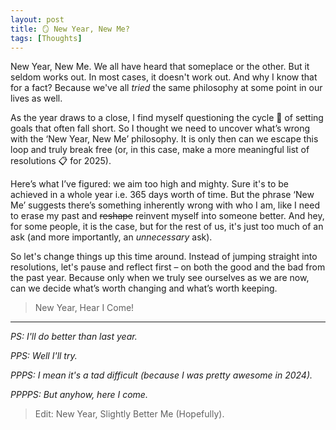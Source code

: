```yaml
---
layout: post
title: 🪞 New Year, New Me?
tags: [Thoughts]
---
```


New Year, New Me. We all have heard that someplace or the other. But it seldom works out. In most cases, it doesn't work out. And why I know that for a fact? Because we've all _tried_ the same philosophy at some point in our lives as well.

As the year draws to a close, I find myself questioning the cycle 🔁 of setting goals that often fall short. So I thought we need to uncover what’s wrong with the ‘New Year, New Me’ philosophy. It is only then can we escape this loop and truly break free (or, in this case, make a more meaningful list of resolutions 📋 for 2025).

Here’s what I’ve figured: we aim too high and mighty. Sure it's to be achieved in a whole year i.e. 365 days worth of time. But the phrase ‘New Me’ suggests there’s something inherently wrong with who I am, like I need to erase my past and ~~reshape~~ reinvent myself into someone better. And hey, for some people, it is the case, but for the rest of us, it's just too much of an ask (and more importantly, an _unnecessary_ ask). 

So let's change things up this time around. Instead of jumping straight into resolutions, let's pause and reflect first – on both the good and the bad from the past year. Because only when we truly see ourselves as we are now, can we decide what’s worth changing and what’s worth keeping.

> <span class="quote"> New Year, Hear I Come! </span>

<hr class="dots">

_PS: I'll do better than last year._ 

_PPS: Well I'll try._ 

_PPPS: I mean it's a tad difficult (because I was pretty awesome in 2024)._ 

_PPPPS: But anyhow, here I come._

> <span class="quote"> Edit: New Year, Slightly Better Me (Hopefully). </span>

